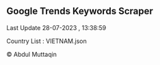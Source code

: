 

## Google Trends Keywords Scraper 
 
Last Update 28-07-2023 , 13:38:59

Country List :
VIETNAM.json



© Abdul Muttaqin 
